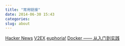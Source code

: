```yaml
---
title: "常用链接"
date: 2014-06-30 15:43
categories:
slug: about
---
```

<a href="https://news.ycombinator.com/" target="_blank">Hacker News</a>
<a href="http://v2ex.com/" target="_blank">V2EX</a>
<a href="https://euphoria.io/" target="_blank">euphoria!</a>
<a href="http://dockerpool.com/static/books/docker_practice/index.html" target="_blank">Docker —— 从入门到实践</a>

